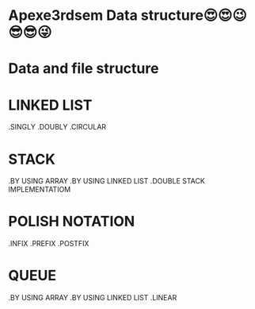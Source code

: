 # Apexe3rdsem Data structure😍😍😉😎😎😜

# Data and file structure

# LINKED LIST
.SINGLY
.DOUBLY
.CIRCULAR


# STACK
.BY USING ARRAY
.BY USING LINKED LIST
.DOUBLE STACK IMPLEMENTATIOM


# POLISH NOTATION
 .INFIX
 .PREFIX
 .POSTFIX


# QUEUE
.BY USING ARRAY
.BY USING LINKED LIST
.LINEAR
